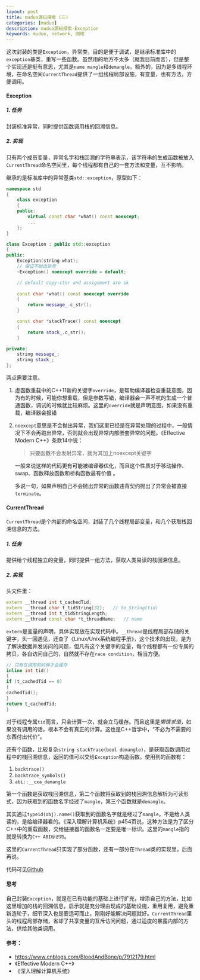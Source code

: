 ```yaml
---
layout: post
title: muduo源码探索 (三)
categories: [muduo]
description: muduo源码探索-Exception
keywords: muduo, network, 网络
---
```


这次封装的类是`Exception`，异常类，目的是便于调试，是继承标准库中的`exception`基类，重写一些函数。虽然用的地方不太多（就我目前而言），但是整个实现还是挺有意思，尤其是`name mangle`和`demangle`，额外的，因为是多线程环境，在命名空间`CurrentThread`提供了一组线程局部设施，有变量，也有方法，方便调用。

#### Exception

##### 1. 任务

封装标准异常，同时提供函数调用栈的回溯信息。

##### 2. 实现

只有两个成员变量，异常名字和栈回溯的字符串表示，该字符串的生成函数被放入`CurrentThread`命名空间里，每个线程都有自己的一套方法和变量，互不影响。

继承的是标准库中的异常基类`std::exception`，原型如下：

```c++
namespace std
{
    class exception
    {
    public:
    	virtual const char *what() const noexcept;
    	...
    };
}
```



```c++
class Exception : public std::exception 
{
public:
    Exception(string what);
    // 保证不抛出异常
    ~Exception() noexcept override = default;

    // default copy-ctor and assignment are ok
    
    const char *what() const noexcept override
    {
        return message_.c_str();
    }

    const char *stackTrace() const noexcept
    {
        return stack_.c_str();
    }

private:
    string message_;
    string stack_;
};
```

两点需要注意。

1. 虚函数重载中的C++11新的关键字`override`，是帮助编译器检查重载意图，因为有的时候，可能你想重载，但是参数写错，编译器会一声不吭的生成一个普通函数，调试的时候就比较麻烦。这里的`override`就是声明意图，如果没有重载，编译器会报错

2. `noexcept`意思是不会抛出异常，我们这里已经是在异常处理的过程中，一般情况下不会再跑出异常，否则就会出现异常内部嵌套异常的问题。《Effective Modern C++》条款14中说：

   > 只要函数不会发射异常，就为其加上noexcept关键字

   一般来说这样的代码更有可能被编译器优化，而且这个性质对于移动操作、swap、函数释放函数和析构函数最有价值 。

   多说一句，如果声明自己不会抛出异常的函数违背契约抛出了异常会被直接`terminate`。

#### CurrentThread

`CurrentThread`是个内部的命名空间，封装了几个线程局部变量，和几个获取栈回溯信息的方法。

##### 1. 任务

提供给个线程独立的变量，同时提供一组方法，获取人类易读的栈回溯信息。

##### 2. 实现

头文件里：

```c++
extern __thread int t_cachedTid;
extern __thread char t_tidString[32];   // to_String(tid)
extern __thread int t_tidStringLength;
extern __thread const char *t_threadName;   // name
```

`extern`是变量的声明，具体实现放在实现代码中。`__thread`是线程局部存储的关键字，头一回遇见，还查了《Linux/Unix系统编程手册》，这个技术的出现，是为了解决数据并发访问的问题，但凡有这个关键字的变量，每个线程都有一份专属的拷贝，各自访问自己的，自然就不存在`race condition`，相当方便。

```c++
// 只有在调用的时候才会缓存
inline int tid()
{
if (t_cachedTid == 0)
{
cachedTid();
}
return t_cachedTid;
}
```

对于线程专属`tid`而言，只会计算一次，就会立马缓存。而且这里是*懒惰求值*，如果没有调用的话，根本不会有真正的计算。这也是C++哲学中，“不必为不需要的东西付出代价”。

还有个函数，比较复杂`string stackTrace(bool demangle)`，是获取函数调用过程中的栈回溯信息，返回的值可以交给`Exception`构造函数。使用到的函数有：

1. `backtrace()`
2. `backtrace_symbols()`
3. `abi::__cxa_demangle`

第一个函数是获取栈回溯信息，第二个函数将获取到的栈回溯信息解析为可读形式，因为获取到的函数名字经过了`mangle`，第三个函数就是`demangle`。

其实通过`typeid(obj).name()`获取到的函数名字就是经过了`mangle`，不是给人类读的，是给编译器看的。《深入理解计算机系统》p454页说，这种方法是为了区分C++中的重载函数，交给链接器的函数名一定要是唯一标识。这里的`mangle`指的就是转换为`C++ ABI标识符`。

这里的`CurrentThread`只实现了部分函数，还有一部分在`Thread`类的实现里，后面再说。

代码可见[Github](https://github.com/plantree/Slack)

#### 思考

自己封装`Exception`，就是在已有功能的基础上进行扩充，增添自己的方法，比如这里增加的栈的回溯信息，启示就是充分理由现成的基础设施，重用复用，避免重新造轮子，细节深入也是要适可而止，刚刚好能解决问题就好。`CurrentThread`里头的线程局部存储，省却了共享变量的互斥访问问题，通过适度的暴露内部的方法，供给其他类调用。

#### 参考：

- https://www.cnblogs.com/BloodAndBone/p/7912179.html
- 《Effective Modern C++》
- 《深入理解计算机系统》

